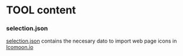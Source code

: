 # TOOL content

### selection.json

[selection.json](./selection.json) contains the necesary dato to import web page icons in [Icomoon.io](https://Icomoon.io/app)
